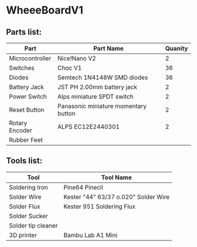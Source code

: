 # WheeeBoardV1

## Parts list: 
| Part | Part Name | Quanity |
|-----| ------ | ----- |
| Microcontroller | Nice!Nano V2 | 2 |
| Switches | Choc V1 | 36 |
| Diodes | Semtech 1N4148W SMD diodes | 36 |
| Battery Jack | JST PH 2.00mm battery jack | 2 |
| Power Switch | Alps miniature SPDT switch | 2 |
| Reset Button | Panasonic miniature momentary button | 2 |
| Rotary Encoder | ALPS EC12E2440301 | 2 |
| Rubber Feet |

## Tools list:

| Tool | Tool Name |
| ----- | ----- |
| Soldering Iron | Pine64 Pinecil |
| Solder Wire | Kester "44" 63/37 o.020" Solder Wire |
| Solder Flux | Kester 951 Soldering Flux |
| Solder Sucker |  |
| Solder tip cleaner |  |
| 3D printer | Bambu Lab A1 Mini |
